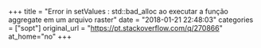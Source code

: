 +++
title = "Error in setValues : std::bad_alloc ao executar a função aggregate em um arquivo raster"
date = "2018-01-21 22:48:03"
categories = ["sopt"]
original_url = "https://pt.stackoverflow.com/q/270866"
at_home="no"
+++

